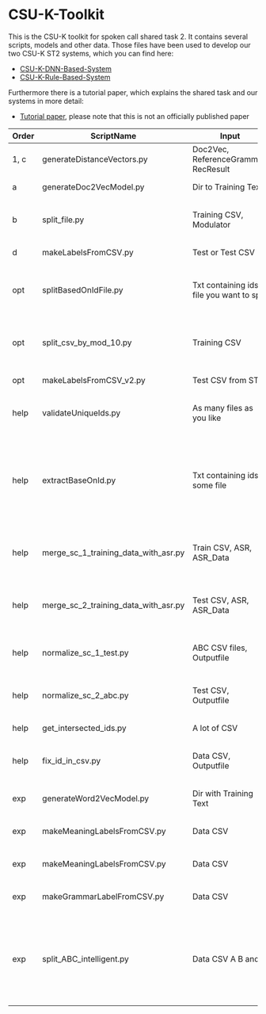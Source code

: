 # CSU-K-Toolkit
This is the CSU-K toolkit for spoken call shared task 2. It contains several scripts, models and other data. Those files have been used to develop our two CSU-K ST2 systems, which you can find here:

* [CSU-K-DNN-Based-System](https://github.com/Snow-White-Group/The-CSU-K-DNN-Based-System-for-the-2nd-Edition-Spoken-CALL-Shared-Task)
* [CSU-K-Rule-Based-System](https://github.com/Snow-White-Group/The-CSU-K-Rule-Based-System-for-the-2nd-Edition-Spoken-CALL-Shared-Task)

Furthermore there is a tutorial paper, which explains the shared task and our systems in more detail:

* [Tutorial paper](https://github.com/Snow-White-Group/CSU-K-Toolkit/blob/master/CSU-K-ST2-Tutorial.pdf), please note that this is not an officially published paper


|  Order   | ScriptName                                   | Input                                      |   Output                                                                        |   notes                                                         |
|  ------- | -------------------------------------------- | ------------------------------------------ | ------------------------------------------------------------------------------- | --------------------------------------------------------------- |
|  1, c    | generateDistanceVectors.py                   | Doc2Vec, ReferenceGrammer, RecResult       |   X-Vectors as CSV                                                              |                                                                 |
|  a       | generateDoc2VecModel.py                      | Dir to Training Text                       |   a Doc2Vec Model                                                               |                                                                 |
|  b       | split_file.py                                | Training CSV, Modulator                    |   Train and Test                                                                |   you can use another split script                              |
|  d       | makeLabelsFromCSV.py                         | Test or Test CSV                           |   Y-Vectors as CSV                                                              |                                                                 |
|  opt     | splitBasedOnIdFile.py                        | Txt containing ids, file you want to split |   Two files one only contraining ids from input txt                             |   alternative to b                                              |
|  opt     | split_csv_by_mod_10.py                       | Training CSV                               |   Train and Test where Test ist 10% of Train                                    |   alternative to b                                              |
|  opt     | makeLabelsFromCSV_v2.py                      | Test CSV from ST2                          |   Y-Vectors as CSV                                                              |                                                                 |
|  help    | validateUniqueIds.py                         | As many files as you like                  |   IDs that are shared                                                           |   check if you have clean train and test                        |
|  help    | extractBaseOnId.py                           | Txt containing ids, some file              |   Two files like the secound input file. But one just containg the ids from txt |   if you have messed up something                               |
|  help    | merge_sc_1_training_data_with_asr.py         | Train CSV, ASR, ASR_Data                   |   sc1 train entries are have asr output as rec_result                           |                                                                 |
|  help    | merge_sc_2_training_data_with_asr.py         | Test CSV, ASR, ASR_Data                    |   sc2 train entries,are have asr output as rec_result                           |                                                                 |
|  help    | normalize_sc_1_test.py                       | ABC CSV files, Outputfile                  |   CSV file formatted like sc1_train                                             |                                                                 |
|  help    | normalize_sc_2_abc.py                        | Test CSV, Outputfile                       |   CSV file formatted like sc1_train                                             |                                                                 |
|  help    | get_intersected_ids.py                       | A lot of CSV                               |   intersacting ids                                                              |                                                                 |
|  help    | fix_id_in_csv.py                             | Data CSV, Outputfile                       |   same as input but with fixed ids                                              |                                                                 |
|  exp     | generateWord2VecModel.py                     | Dir with Training Text                     |   a Word2Vec Model                                                              |                                                                 |
|  exp     | makeMeaningLabelsFromCSV.py                  | Data CSV                                   |   File with Meaning Labels                                                      |                                                                 |
|  exp     | makeMeaningLabelsFromCSV.py                  | Data CSV                                   |   File with Meaning Labels                                                      |                                                                 |
|  exp     | makeGrammarLabelFromCSV.py                   | Data CSV                                   |   File with Grammer Labels                                                      |                                                                 |
|  exp     | split_ABC_intelligent.py                     | Data CSV A B and C                         |   Several files needed by ASR. Creates scp files, spk2utt, utt2spk and text     |   Use with caution. You should already have most of those files |
